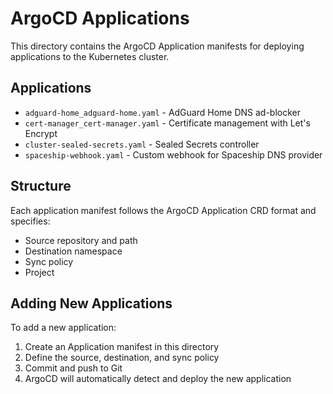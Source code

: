 # ArgoCD Applications

This directory contains the ArgoCD Application manifests for deploying applications to the Kubernetes cluster.

## Applications

- `adguard-home_adguard-home.yaml` - AdGuard Home DNS ad-blocker
- `cert-manager_cert-manager.yaml` - Certificate management with Let's Encrypt
- `cluster-sealed-secrets.yaml` - Sealed Secrets controller
- `spaceship-webhook.yaml` - Custom webhook for Spaceship DNS provider

## Structure

Each application manifest follows the ArgoCD Application CRD format and specifies:
- Source repository and path
- Destination namespace
- Sync policy
- Project

## Adding New Applications

To add a new application:
1. Create an Application manifest in this directory
2. Define the source, destination, and sync policy
3. Commit and push to Git
4. ArgoCD will automatically detect and deploy the new application